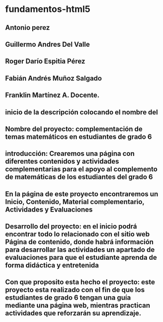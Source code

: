 # fundamentos-html5
## Antonio perez
## Guillermo Andres Del Valle
## Roger Darío Espitia Pérez
## Fabián Andrés Muñoz Salgado
## Franklin Martínez A. Docente.
## inicio de la descripción colocando el nombre del
## Nombre del proyecto: complementación de temas matemáticos en estudiantes de grado 6
## introducción: Crearemos una página con diferentes contenidos y actividades complementarias para el apoyo al complemento de matemáticas de los estudiantes del grado 6
## En la página de este proyecto encontraremos un Inicio, Contenido, Material complementario, Actividades y Evaluaciones 
## Desarrollo del proyecto: en el inicio podrá encontrar todo lo relacionado con el sitio web Página de contenido, donde habrá información para desarrollar las actividades un apartado de evaluaciones para que el estudiante aprenda de forma didáctica y entretenida
## Con que proposito esta hecho el proyecto: este proyecto esta realizado con el fin de que los estudiantes de grado 6 tengan una guía mediante una página web, mientras practican actividades que reforzarán su aprendizaje.
